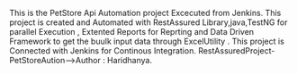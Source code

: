 This is the PetStore Api Automation project Excecuted from Jenkins.
This project is created  and Automated with RestAssured Library,java,TestNG for parallel Execution ,
Extented Reports for Reprting and Data Driven Framework to get the buulk input data 
through ExcelUtility .
This project is Connected with Jenkins for Continous Integration.
 RestAssuredProject-PetStoreAution-->Author : Haridhanya.
